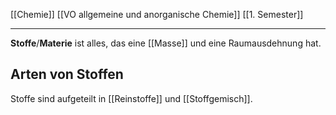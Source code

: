 [[Chemie]] [[VO allgemeine und anorganische Chemie]] [[1. Semester]]

---

**Stoffe**/**Materie** ist alles, das eine [[Masse]] und eine Raumausdehnung hat.

## Arten von Stoffen

Stoffe sind aufgeteilt in [[Reinstoffe]] und [[Stoffgemisch]].